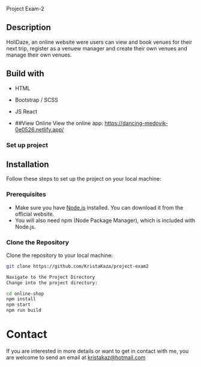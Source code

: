 Project Exam-2

## Description
HoliDaze, an online website were users can view and book venues for their next trip, register as a venuew manager and create their own venues and manage their own venues.

## Build with
- HTML
- Bootstrap / SCSS
- JS React

- ##View Online
View the online app: https://dancing-medovik-0e0526.netlify.app/

### Set up project
## Installation

Follow these steps to set up the project on your local machine:

### Prerequisites

- Make sure you have [Node.js](https://nodejs.org/) installed. You can download it from the official website.
- You will also need npm (Node Package Manager), which is included with Node.js.

### Clone the Repository

Clone the repository to your local machine:
```bash
git clone https://github.com/KristaKaza/project-exam2

Navigate to the Project Directory
Change into the project directory:

cd online-shop
npm install
npm start
npm run build
```

# Contact 
If you are interested in more details or want to get in contact with me, you are welcome to send an email at kristakaz@hotmail.com
